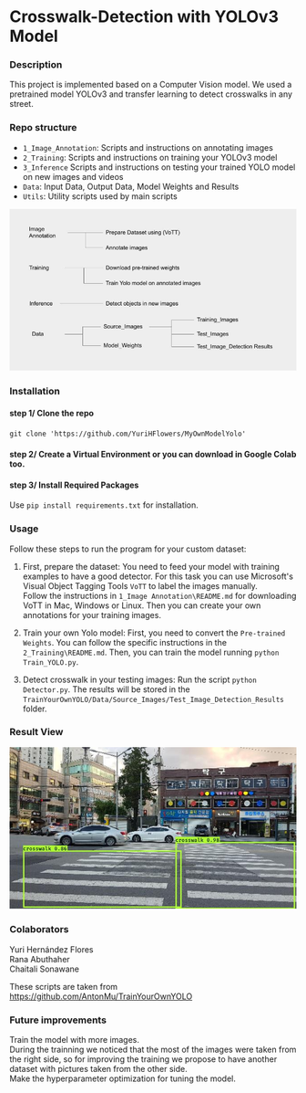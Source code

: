 # Crosswalk-Detection with YOLOv3 Model

### Description  
This project is implemented based on a Computer Vision model. We used a pretrained model YOLOv3 and transfer learning to detect crosswalks in any street.   

### Repo structure  

* `1_Image_Annotation`: Scripts and instructions on annotating images
* `2_Training`: Scripts and instructions on training your YOLOv3 model
* `3_Inference` Scripts and instructions on testing your trained YOLO model on new images and videos
* `Data`: Input Data, Output Data, Model Weights and Results
* `Utils`: Utility scripts used by main scripts  

![Structure](Images/structure.jpg)

### Installation
#### step 1/ Clone the repo
`git clone 'https://github.com/YuriHFlowers/MyOwnModelYolo'`

#### step 2/ Create a Virtual Environment or you can download in Google Colab too.

#### step 3/ Install Required Packages
Use `pip install requirements.txt` for installation.

### Usage  

Follow these steps to run the program for your custom dataset:

1. First, prepare the dataset:
You need to feed your model with training examples to have a good detector. For this task you can use Microsoft's Visual Object Tagging Tools `VoTT` to label the images manually.   
Follow the instructions in `1_Image Annotation\README.md` for downloading VoTT in Mac, Windows or Linux. Then you can create your own annotations for your training images. 

2. Train your own Yolo model:
First, you need to convert the `Pre-trained Weights`. You can follow the specific instructions in the `2_Training\README.md`.
Then, you can train the model running `python Train_YOLO.py`.

3. Detect crosswalk in your testing images:
Run the script `python Detector.py`. The results will be stored in the `TrainYourOwnYOLO/Data/Source_Images/Test_Image_Detection_Results` folder.  
   
### Result View
![crosswalk](Images/crosswalk.jpg)

### Colaborators
Yuri Hernández Flores  
Rana Abuthaher  
Chaitali Sonawane  

These scripts are taken from https://github.com/AntonMu/TrainYourOwnYOLO
  
### Future improvements
Train the model with more images.  
During the trainning we noticed that the most of the images were taken from the right side, so for improving the training we propose to have another dataset with pictures taken from the other side.  
Make the hyperparameter optimization for tuning the model.  


